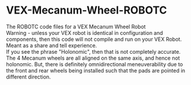 # VEX-Mecanum-Wheel-ROBOTC
The ROBOTC code files for a VEX Mecanum Wheel Robot<br>
Warning - unless your VEX robot is identical in configuration and components, then this code will not compile and run on your VEX Robot.<br>
Meant as a share and tell experience.<br>
If you see the phrase "Holonomic", then that is not completely accurate. The 4 Mecanum wheels are all aligned on the same axis, and hence not holonomic. But, there is definitely omnidirectional meneuverability due to the front and rear wheels being installed such that the pads are pointed in different direction.
